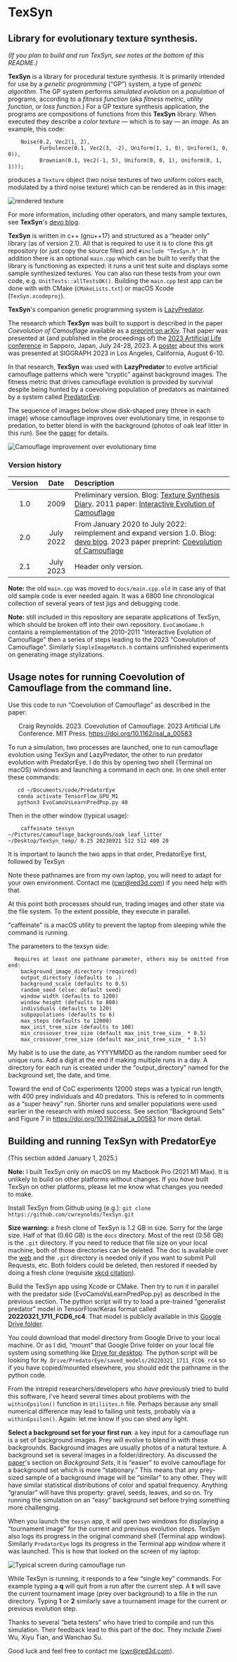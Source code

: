 # TexSyn
## Library for evolutionary texture synthesis.

_(If you plan to build and run TexSyn, see notes at the bottom of this README.)_

**TexSyn** is a library for procedural texture synthesis. It is primarily intended for use by a _genetic programming_ (“GP”) system, a type of _genetic algorithm_. The GP system performs _simulated evolution_ on a _population_ of programs, according to a _fitness function_ (aka _fitness metric_, _utility function_, or _loss function_.) For a GP texture synthesis application, the programs are compositions of functions from this **TexSyn** library. When executed they describe a _color texture_ — which is to say — an _image_. As an example, this code:
```
    Noise(0.2, Vec2(1, 2),
          Furbulence(0.1, Vec2(3, -2), Uniform(1, 1, 0), Uniform(1, 0, 0)),
          Brownian(0.1, Vec2(-1, 5), Uniform(0, 0, 1), Uniform(0, 1, 1)));
```
produces a `Texture` object (two noise textures of two uniform colors each, modulated by a third noise texture) which can be rendered as in this image:

![rendered texture](https://cwreynolds.github.io/TexSyn/images/20200524_less_trivial.png)

For more information, including other operators, and many sample textures, see **TexSyn**'s [devo blog](https://cwreynolds.github.io/TexSyn/).

**TexSyn** is written in c++ (gnu++17) and structured as a “header only” library (as of version 2.1). All that is required to use it is to clone this git repository (or just copy the source files) and `#include "TexSyn.h"`. In addition there is an optional `main.cpp` which can be built to verify that the library is functioning as expected: it runs a unit test suite and displays some sample synthesized textures. You can also run these tests from your own code, e.g. `UnitTests::allTestsOK()`. Building the `main.cpp` test app can be done with with CMake (`CMakeLists.txt`) or macOS Xcode (`TexSyn.xcodeproj`).

**TexSyn**'s companion genetic programming system is [LazyPredator](https://github.com/cwreynolds/LazyPredator).

The research which **TexSyn** was built to support is described in the paper _Coevolution of Camouflage_ available as a [preprint on arXiv](https://arxiv.org/abs/2304.11793). That paper was presented at (and published in the proceedings of) the [2023 Artificial Life conference](https://alife.org/conference/alife-2023/) in Sapporo, Japan, July 24-28, 2023. A [poster](https://doi.org/10.1145/3588028.3603663) about this work was presented at SIGGRAPH 2023 in Los Angeles, California, August 6-10.

In that research, **TexSyn** was used with **LazyPredator** to evolve artificial camouflage patterns which were “cryptic” against background images. The fitness metric that drives camouflage evolution is provided by survivial despite being hunted by a coevolving population of predators as maintained by a system called [PredatorEye](https://github.com/cwreynolds/PredatorEye).

The sequence of images below show disk-shaped prey (three in each image) whose camouflage improves over evolutionary time, in response to predation, to better blend in with the background (photos of oak leaf litter in this run). See the [paper](https://arxiv.org/abs/2304.11793) for details.

![Camouflage improvement over evolutionary time](https://cwreynolds.github.io/TexSyn/images/20230804_coc_ri_small.jpg)

### Version history

| Version | Date | Description |
| :---: | :---: | :--- |
| 1.0 | 2009 | Preliminary version. Blog: [Texture Synthesis Diary](http://www.red3d.com/cwr/texsyn/diary.html). 2011 paper: [Interactive Evolution of Camouflage](https://www.red3d.com/cwr/iec/) |
| 2.0 | July 2022 | From January 2020 to July 2022: reimplement and expand version 1.0. Blog: [devo blog](https://cwreynolds.github.io/TexSyn/). 2023 paper preprint: [Coevolution of Camouflage](https://arxiv.org/abs/2304.11793)|
| 2.1 | July 2023 | Header only version. |

**Note:** the old `main.cpp` was moved to `docs/main.cpp.old` in case any of that old sample code is ever needed again. It was a 6800 line chronological collection of several years of test jigs and debugging code.

**Note:** still included in this repository are separate applications of TexSyn, which should be broken off into their own repository. `EvoCamoGame.h` contains a reimplementation of the 2010-2011 "Interactive Evolution of Camouflage" then a series of steps leading to the 2023 "Coevolution of Camouflage". Similarly `SimpleImageMatch.h` contains unfinished experiments on generating image stylizations. 

## Usage notes for  running Coevolution of Camouflage from the command line.

Use this code to run “Coevolution of Camouflage” as described in the paper:

<ul>Craig Reynolds. 2023. Coevolution of Camouflage. 2023 Artificial Life
Conference. MIT Press. <a href="https://doi.org/10.1162/isal_a_00583">https://doi.org/10.1162/isal_a_00583</a></ul>

To run a simulation, two processes are launched, one to run camouflage
evolution using TexSyn and LazyPredator, the other to run predator evolution
with PredatorEye. I do this by opening two shell (Terminal on macOS) windows
and launching a command in each one. In one shell enter these commands:

```
   cd ~/Documents/code/PredatorEye
   conda activate TensorFlow_GPU_M1
   python3 EvoCamoVsLearnPredPop.py 40
```
Then in the other window (typical usage):

```
    caffeinate texsyn ~/Pictures/camouflage_backgrounds/oak_leaf_litter ~/Desktop/TexSyn_temp/ 0.25 20230921 512 512 400 20
```

It is important to launch the two apps in that order, PredatorEye first,
followed by TexSyn

Note these pathnames are from my own laptop, you will need to adapt for your
own environment. Contact me (cwr@red3d.com) if you need help with that.

At this point both processes should run, trading images and other state via
the file system. To the extent possible, they execute in parallel.

"caffeinate" is a macOS utility to prevent the laptop from sleeping while the
command is running.

The parameters to the texsyn side:
```
  Requires at least one pathname parameter, others may be omitted from end:
    background_image_directory (required)
    output_directory (defaults to .)
    background_scale (defaults to 0.5)
    random_seed (else: default seed)
    window width (defaults to 1200)
    window height (defaults to 800)
    individuals (defaults to 120)
    subpopulations (defaults to 6)
    max_steps (defaults to 12000)
    max_init_tree_size (defaults to 100)
    min_crossover_tree_size (default max_init_tree_size_ * 0.5)
    max_crossover_tree_size (default max_init_tree_size_ * 1.5)
```

My habit is to use the date, as YYYYMMDD as the random number seed for unique
runs. Add a digit at the end if making multiple runs in a day. A directory
for each run is created under the "output_directory" named for the background
set, the date, and time.

Toward the end of CoC experiments 12000 steps was a typical run length, with
400 prey individuals and 40 predators. This is refered to in comments as a
“super heavy” run. Shorter runs and smaller populations were used earlier in
the research with mixed success. See section “Background Sets” and Figure 7
in https://doi.org/10.1162/isal_a_00583 for more detail.

## Building and running TexSyn with PredatorEye

(This section added January 1, 2025.)

**Note:** I built TexSyn only on macOS on my Macbook Pro (2021 M1 Max). It is unlikely to build on other platforms without changes. If you _have_ built TexSyn on other platforms, please let me know what changes you needed to make.

Install TexSyn from Github using (e.g.): `git clone https://github.com/cwreynolds/TexSyn.git`

**Size warning:** a fresh clone of TexSyn is 1.2 GB in size. Sorry for the large size. Half of that (0.60 GB) is the `docs` directory. Most of the rest (0.56 GB) is the `.git` directory. If you need to reduce that file size on your local machine, both of those directories can be deleted. The doc is available over the [web](https://cwreynolds.github.io/TexSyn/) and the `.git` directory is needed only if you want to submit Pull Requests, etc. Both folders could be deleted, then restored if needed by doing a fresh clone (requisite [xkcd citation](https://xkcd.com/1597/)).

Build the TexSyn app using Xcode or CMake. Then try to run it in parallel with the predator side (EvoCamoVsLearnPredPop.py) as described in the previous section. The python script will try to load a pre-trained “generalist predator” model in TensorFlow/Keras format called **20220321_1711_FCD6_rc4**. That model is publicly available in this [Google Drive folder](https://drive.google.com/drive/folders/1tJSHUhiqACmXipr-oVvZmCOyDogErVuq?usp=sharing).

You could download that model directory from Google Drive to your local machine. Or as I did, “mount” that Google Drive folder on your local file system using something like [Drive for desktop](https://support.google.com/drive/answer/12178485). The python script will be looking for `My Drive/PredatorEye/saved_models/20220321_1711_FCD6_rc4` so if you have copied/mounted elsewhere, you should edit the pathname in the python code.

From the intrepid researchers/developers who _have_ previously tried to build this software, I’ve heard several times about problems with the `withinEpsilon()` function in `Utiliites.h` file. Perhaps because any small numerical difference may lead to failing unit tests, probably via a `withinEpsilon()`. Again: let me know if you can shed any light.

**Select a background set for your first run**: a key input for a camouflage run is a set of background images. Prey will evolve to blend in with these backgrounds. Background images are usually photos of a natural texture. A background set is several images in a folder/directory. As discussed the [paper](https://arxiv.org/abs/2304.11793)'s section on _Background Sets_, it is “easier” to evolve camouflage for a background set which is more “stationary.” This means that any prey-sized sample of a background image will be “similar” to any other. They will have similar statistical distributions of color and spatial frequency. Anything “granular” will have this property: gravel, seeds, leaves, and so on. Try running the simulation on an “easy” background set before trying something more challenging.

When you launch the `texsyn` app, it will open two windows for displaying a “tournament image” for the current and previous evolution steps. TexSyn also logs its progress in the original command shell (Terminal app window). Similarly `PredatorEye` logs its progress in the Terminal app window where it was launched. This is how that looked on the screen of my laptop:

![Typical screen during camouflage run](https://cwreynolds.github.io/TexSyn/images/20230126_coc_screen_shot_half.png)

While TexSyn is running, it responds to a few “single key” commands. For example typing a **q** will quit from a run after the current step. A **t** will save the current tournament image (prey over background) to a file in the run directory. Typing **1** or **2** similarly save a tournament image for the current or previous evolution step.

Thanks to several “beta testers” who have tried to compile and run this simulation. Their feedback lead to this part of the doc. They include Ziwei Wu, Xiyu Tian, and Wanchao Su.

Good luck and feel free to contact me (cwr@red3d.com).
